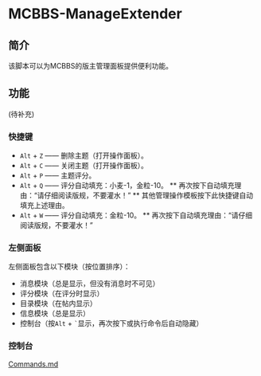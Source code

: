 # MCBBS-ManageExtender

## 简介
该脚本可以为MCBBS的版主管理面板提供便利功能。

## 功能
(待补充)

### 快捷键
* <code>Alt</code> + <code>Z</code> —— 删除主题（打开操作面板）。
* <code>Alt</code> + <code>C</code> —— 关闭主题（打开操作面板）。
* <code>Alt</code> + <code>P</code> —— 主题评分。
* <code>Alt</code> + <code>Q</code> —— 评分自动填充：小麦-1，金粒-10。
** 再次按下自动填充理由：“请仔细阅读版规，不要灌水！”
** 其他管理操作模板按下此快捷键自动填充上述理由。
* <code>Alt</code> + <code>W</code> —— 评分自动填充：金粒-10。
** 再次按下自动填充理由：“请仔细阅读版规，不要灌水！”

### 左侧面板
左侧面板包含以下模块（按位置排序）：
* 消息模块（总是显示，但没有消息时不可见）
* 评分模块（在评分时显示）
* 目录模块（在帖内显示）
* 信息模块（总是显示）
* 控制台（按<code>Alt</code> + <code>`</code>显示，再次按下或执行命令后自动隐藏）

### 控制台
[Commands.md](Commands.md)
